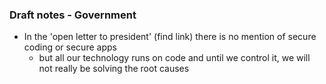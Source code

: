 ### Draft notes - Government

* In the 'open letter to president' (find link) there is no mention of secure coding or secure apps
  * but all our technology runs on code and until we control it, we will not really be solving the root causes
